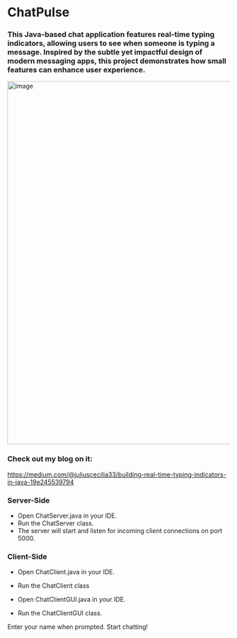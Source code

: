 # ChatPulse

### This Java-based chat application features real-time typing indicators, allowing users to see when someone is typing a message. Inspired by the subtle yet impactful design of modern messaging apps, this project demonstrates how small features can enhance user experience.
<img width="820" alt="image" src="https://github.com/juliuscecilia33/ChatPulse/assets/63413098/20235330-4b80-4b5c-9ed0-76dac94e17de">


### Check out my blog on it:
https://medium.com/@juliuscecilia33/building-real-time-typing-indicators-in-java-19e245539794

### Server-Side
- Open ChatServer.java in your IDE.
- Run the ChatServer class.
- The server will start and listen for incoming client connections on port 5000.

### Client-Side
- Open ChatClient.java in your IDE.
- Run the ChatClient class 

- Open ChatClientGUI.java in your IDE.
- Run the ChatClientGUI class.

Enter your name when prompted.
Start chatting!
